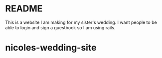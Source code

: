 # README

This is a website I am making for my sister's wedding. I want people to be able to login and sign a guestbook so I am using rails.
# nicoles-wedding-site
